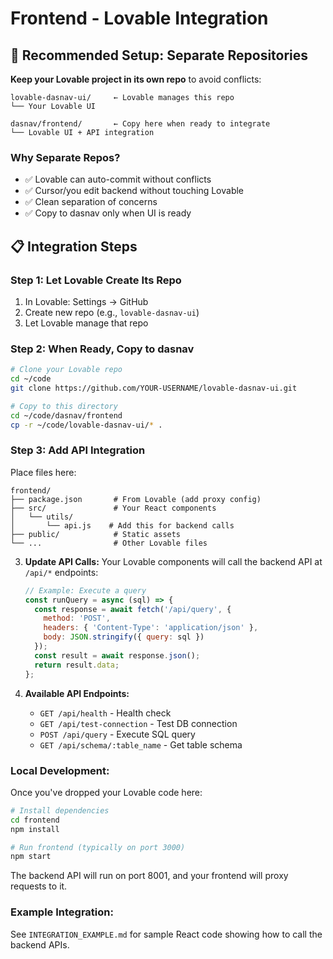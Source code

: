 # Frontend - Lovable Integration

## 🎯 Recommended Setup: Separate Repositories

**Keep your Lovable project in its own repo** to avoid conflicts:

```
lovable-dasnav-ui/     ← Lovable manages this repo
└── Your Lovable UI

dasnav/frontend/       ← Copy here when ready to integrate
└── Lovable UI + API integration
```

### Why Separate Repos?
- ✅ Lovable can auto-commit without conflicts
- ✅ Cursor/you edit backend without touching Lovable
- ✅ Clean separation of concerns
- ✅ Copy to dasnav only when UI is ready

## 📋 Integration Steps

### Step 1: Let Lovable Create Its Repo
1. In Lovable: Settings → GitHub
2. Create new repo (e.g., `lovable-dasnav-ui`)
3. Let Lovable manage that repo

### Step 2: When Ready, Copy to dasnav

```bash
# Clone your Lovable repo
cd ~/code
git clone https://github.com/YOUR-USERNAME/lovable-dasnav-ui.git

# Copy to this directory
cd ~/code/dasnav/frontend
cp -r ~/code/lovable-dasnav-ui/* .
```

### Step 3: Add API Integration

Place files here:
```
frontend/
├── package.json       # From Lovable (add proxy config)
├── src/               # Your React components
│   └── utils/
│       └── api.js    # Add this for backend calls
├── public/            # Static assets
└── ...                # Other Lovable files
```

3. **Update API Calls:**
   Your Lovable components will call the backend API at `/api/*` endpoints:
   
   ```javascript
   // Example: Execute a query
   const runQuery = async (sql) => {
     const response = await fetch('/api/query', {
       method: 'POST',
       headers: { 'Content-Type': 'application/json' },
       body: JSON.stringify({ query: sql })
     });
     const result = await response.json();
     return result.data;
   };
   ```

4. **Available API Endpoints:**
   - `GET /api/health` - Health check
   - `GET /api/test-connection` - Test DB connection
   - `POST /api/query` - Execute SQL query
   - `GET /api/schema/:table_name` - Get table schema

### Local Development:

Once you've dropped your Lovable code here:

```bash
# Install dependencies
cd frontend
npm install

# Run frontend (typically on port 3000)
npm start
```

The backend API will run on port 8001, and your frontend will proxy requests to it.

### Example Integration:

See `INTEGRATION_EXAMPLE.md` for sample React code showing how to call the backend APIs.
